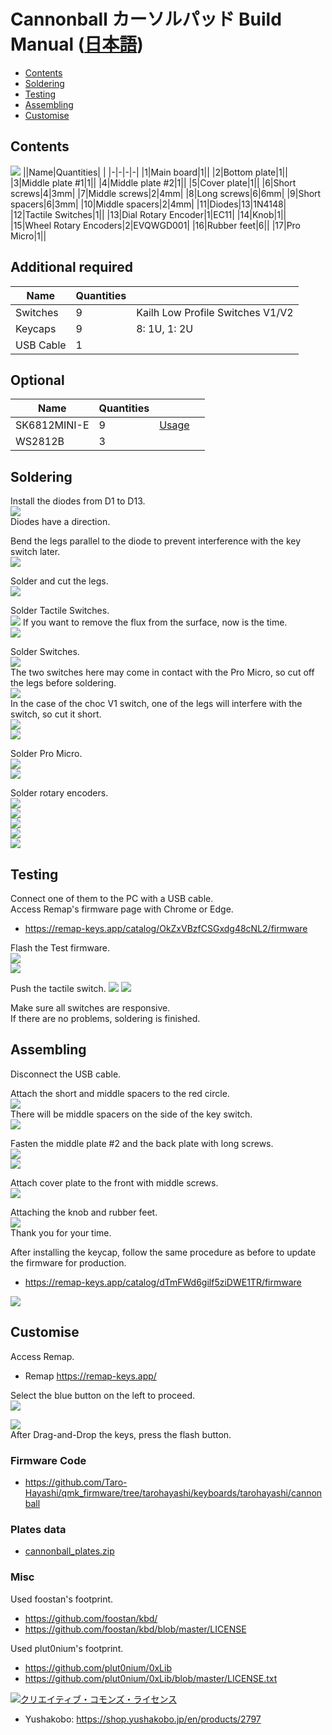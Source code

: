 # Cannonball カーソルパッド Build Manual ([日本語](https://github.com/Taro-Hayashi/Cannonball/blob/main/README.md))
- [Contents](#Contents)
- [Soldering](#Soldering)
- [Testing](#Testing)
- [Assembling](#Assembling)
- [Customise](#Customise)

## Contents
![](img/IMG_1757.jpeg) 
||Name|Quantities| |
|-|-|-|-|
|1|Main board|1||
|2|Bottom plate|1||
|3|Middle plate #1|1||
|4|Middle plate #2|1||
|5|Cover plate|1||
|6|Short screws|4|3mm|
|7|Middle screws|2|4mm|
|8|Long screws|6|6mm|
|9|Short spacers|6|3mm|
|10|Middle spacers|2|4mm|
|11|Diodes|13|1N4148|
|12|Tactile Switches|1||
|13|Dial Rotary Encoder|1|EC11|
|14|Knob|1||
|15|Wheel Rotary Encoders|2|EVQWGD001|
|16|Rubber feet|6||
|17|Pro Micro|1||

## Additional required
|Name|Quantities||
|-|-|-|
|Switches|9|Kailh Low Profile Switches V1/V2|
|Keycaps|9|8: 1U, 1: 2U|
|USB Cable|1||

## Optional
|Name|Quantities|||
|-|-|-|-|
|SK6812MINI-E|9|[Usage](led_EN.md)||
|WS2812B|3||

## Soldering
Install the diodes from D1 to D13.  
![](img/diode.jpg)  
Diodes have a direction.  

Bend the legs parallel to the diode to prevent interference with the key switch later.  
![](img/IMG_1798.jpeg) 

Solder and cut the legs.  
![](img/IMG_1800.jpeg)  

Solder Tactile Switches.  
![](img/IMG_1805.jpeg) 
If you want to remove the flux from the surface, now is the time.  
![](img/IMG_1821.jpeg) 

Solder Switches.  
![](img/IMG_1852.jpeg)  
The two switches here may come in contact with the Pro Micro, so cut off the legs before soldering.  
![](img/IMG_1859.jpeg)  
In the case of the choc V1 switch, one of the legs will interfere with the switch, so cut it short.  
![](img/IMG_1145.jpg)  
![](img/IMG_1148.jpg)  

Solder Pro Micro.  
![](img/IMG_1874.jpeg)  
![](img/IMG_1878.jpeg)  

Solder rotary encoders.  
![](img/IMG_1887.jpeg)  
![](img/IMG_1895.jpeg)   
![](img/IMG_1901.jpeg)   
![](img/IMG_1904.jpeg)  
![](img/IMG_1905.jpeg)  

## Testing
Connect one of them to the PC with a USB cable.  
Access Remap's firmware page with Chrome or Edge.  
- https://remap-keys.app/catalog/OkZxVBzfCSGxdg48cNL2/firmware

Flash the Test firmware.  
![](img/firmwaretest.png)  
![](img/firmware2.png)  

Push the tactile switch. 
![](img/firmware3.png)
![](img/firmware4.png)

Make sure all switches are responsive.  
If there are no problems, soldering is finished.  

## Assembling
Disconnect the USB cable. 

Attach the short and middle spacers to the red circle.  
![](img/IMG_1928.jpeg)   
There will be middle spacers on the side of the key switch.  
![](img/IMG_1923.jpeg)  

Fasten the middle plate #2 and the back plate with long screws.  
![](img/IMG_1937.jpeg)  
![](img/IMG_1940.jpeg)  

Attach cover plate to the front with middle screws.  
![](img/IMG_1948.jpeg)  

Attaching the knob and rubber feet.  
![](img/IMG_1951.jpeg)  
Thank you for your time.  
  
After installing the keycap, follow the same procedure as before to update the firmware for production.  
- https://remap-keys.app/catalog/dTmFWd6gilf5ziDWE1TR/firmware
  
![](img/remap06.jpg)  

## Customise

Access Remap.  
- Remap https://remap-keys.app/

Select the blue button on the left to proceed.  
![](img/remap1.png)  


![](img/remap3.png)  
After Drag-and-Drop the keys, press the flash button.

### Firmware Code
- https://github.com/Taro-Hayashi/qmk_firmware/tree/tarohayashi/keyboards/tarohayashi/cannonball

### Plates data  
- [cannonball_plates.zip](https://github.com/Taro-Hayashi/Cannonball/releases/download/0.22.3/cannonball_plates.zip)  

### Misc
Used foostan's footprint.  
- https://github.com/foostan/kbd/  
- https://github.com/foostan/kbd/blob/master/LICENSE  

Used plut0nium's footprint.  
- https://github.com/plut0nium/0xLib  
- https://github.com/plut0nium/0xLib/blob/master/LICENSE.txt  

<a rel="license" href="http://creativecommons.org/licenses/by-sa/4.0/"><img alt="クリエイティブ・コモンズ・ライセンス" style="border-width:0" src="https://i.creativecommons.org/l/by-sa/4.0/88x31.png" /></a><br />

- Yushakobo: https://shop.yushakobo.jp/en/products/2797   
